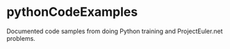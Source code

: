 # pythonCodeExamples
Documented code samples from doing Python training and ProjectEuler.net problems.
